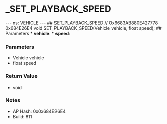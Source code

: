 # _SET_PLAYBACK_SPEED

--- ns: VEHICLE --- ## SET_PLAYBACK_SPEED  // 0x6683AB880E427778 0x684E26E4 void SET_PLAYBACK_SPEED(Vehicle vehicle, float speed);   ## Parameters * **vehicle**: * **speed**:

### Parameters
* Vehicle vehicle
* float speed

### Return Value
* void

### Notes
* AP Hash: 0x0x684E26E4
* Build: 811

